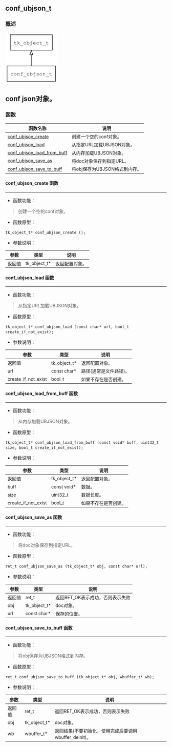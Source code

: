 ## conf\_ubjson\_t
### 概述
![image](images/conf_ubjson_t_0.png)

conf json对象。
----------------------------------
### 函数
<p id="conf_ubjson_t_methods">

| 函数名称 | 说明 | 
| -------- | ------------ | 
| <a href="#conf_ubjson_t_conf_ubjson_create">conf\_ubjson\_create</a> | 创建一个空的conf对象。 |
| <a href="#conf_ubjson_t_conf_ubjson_load">conf\_ubjson\_load</a> | 从指定URL加载UBJSON对象。 |
| <a href="#conf_ubjson_t_conf_ubjson_load_from_buff">conf\_ubjson\_load\_from\_buff</a> | 从内存加载UBJSON对象。 |
| <a href="#conf_ubjson_t_conf_ubjson_save_as">conf\_ubjson\_save\_as</a> | 将doc对象保存到指定URL。 |
| <a href="#conf_ubjson_t_conf_ubjson_save_to_buff">conf\_ubjson\_save\_to\_buff</a> | 将obj保存为UBJSON格式到内存。 |
#### conf\_ubjson\_create 函数
-----------------------

* 函数功能：

> <p id="conf_ubjson_t_conf_ubjson_create">创建一个空的conf对象。

* 函数原型：

```
tk_object_t* conf_ubjson_create ();
```

* 参数说明：

| 参数 | 类型 | 说明 |
| -------- | ----- | --------- |
| 返回值 | tk\_object\_t* | 返回配置对象。 |
#### conf\_ubjson\_load 函数
-----------------------

* 函数功能：

> <p id="conf_ubjson_t_conf_ubjson_load">从指定URL加载UBJSON对象。

* 函数原型：

```
tk_object_t* conf_ubjson_load (const char* url, bool_t create_if_not_exist);
```

* 参数说明：

| 参数 | 类型 | 说明 |
| -------- | ----- | --------- |
| 返回值 | tk\_object\_t* | 返回配置对象。 |
| url | const char* | 路径(通常是文件路径)。 |
| create\_if\_not\_exist | bool\_t | 如果不存在是否创建。 |
#### conf\_ubjson\_load\_from\_buff 函数
-----------------------

* 函数功能：

> <p id="conf_ubjson_t_conf_ubjson_load_from_buff">从内存加载UBJSON对象。

* 函数原型：

```
tk_object_t* conf_ubjson_load_from_buff (const void* buff, uint32_t size, bool_t create_if_not_exist);
```

* 参数说明：

| 参数 | 类型 | 说明 |
| -------- | ----- | --------- |
| 返回值 | tk\_object\_t* | 返回配置对象。 |
| buff | const void* | 数据。 |
| size | uint32\_t | 数据长度。 |
| create\_if\_not\_exist | bool\_t | 如果不存在是否创建。 |
#### conf\_ubjson\_save\_as 函数
-----------------------

* 函数功能：

> <p id="conf_ubjson_t_conf_ubjson_save_as">将doc对象保存到指定URL。

* 函数原型：

```
ret_t conf_ubjson_save_as (tk_object_t* obj, const char* url);
```

* 参数说明：

| 参数 | 类型 | 说明 |
| -------- | ----- | --------- |
| 返回值 | ret\_t | 返回RET\_OK表示成功，否则表示失败 |
| obj | tk\_object\_t* | doc对象。 |
| url | const char* | 保存的位置。 |
#### conf\_ubjson\_save\_to\_buff 函数
-----------------------

* 函数功能：

> <p id="conf_ubjson_t_conf_ubjson_save_to_buff">将obj保存为UBJSON格式到内存。

* 函数原型：

```
ret_t conf_ubjson_save_to_buff (tk_object_t* obj, wbuffer_t* wb);
```

* 参数说明：

| 参数 | 类型 | 说明 |
| -------- | ----- | --------- |
| 返回值 | ret\_t | 返回RET\_OK表示成功，否则表示失败 |
| obj | tk\_object\_t* | doc对象。 |
| wb | wbuffer\_t* | 返回结果(不要初始化，使用完成后要调用wbuffer\_deinit)。 |
